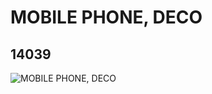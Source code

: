 # MOBILE PHONE, DECO
## 14039
![MOBILE PHONE, DECO](https://lc-www-live-s.legocdn.com/media/bricks/5/2/6064965.jpg)